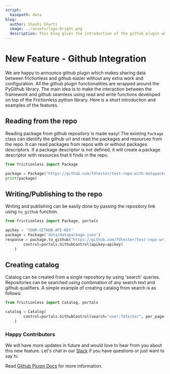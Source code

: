 ```yaml
---
script:
  basepath: data
blog:
  author: Shashi Gharti
  image: ../assets/logo-bright.png
  description: This blog gives the introduction of the github plugin which helps to seamlessly transfer/read data to/from Github.
---
```


# New Feature - Github Integration

We are happy to announce github plugin which makes sharing data between frictionless and github easier without any extra work and configuration. All the github plugin functionalities are wrapped around the PyGithub library. The main idea is to make the interaction between the framework and github seamless using read and write functions developed on top of the Frictionless python library. Here is a short introduction and examples of the features.

## Reading from the repo

Reading package from github repository is made easy! The existing ```Package``` class can identify the github url and read the packages and resources from the repo. It can read packages from repos with or without packages descriptors. If a package descriptor is not defined, it will create a package descriptor with resources that it finds in the repo.

```python tabs=Python 
from frictionless import Package

package = Package("https://github.com/fdtester/test-repo-with-datapackage-json")
print(package)
```

## Writing/Publishing to the repo

Writing and publishing can be easily done by passing the repository link using ```to_github``` function.

```python tabs=Python 
from frictionless import Package, portals

apikey = 'YOUR-GITHUB-API-KEY'
package = Package('data/datapackage.json')
response = package.to_github("https://github.com/fdtester/test-repo-write",
        control=portals.GithubControl(apikey=apikey)
    )
```

## Creating catalog

Catalog can be created from a single repository by using 'search' queries. Repositories can be searched using combination of any search text and github qualifiers. A simple example of creating catalog from search is as follows:

```python tabs=Python 
from frictionless import Catalog, portals

catalog = Catalog(
        control=portals.GithubControl(search="user:fdtester", per_page=1, page=1),
    )
```


### Happy Contributors

We will have more updates in future and would love to hear from you about this new feature. Let's chat in our [Slack](https://join.slack.com/t/frictionlessdata/shared_invite/zt-17kpbffnm-tRfDW_wJgOw8tJVLvZTrBg) if you have questions or just want to say hi.

Read [Github Plugin Docs](https://framework.frictionlessdata.io/docs/portals/github.html/) for more information.
